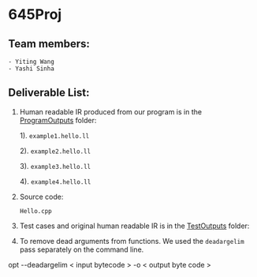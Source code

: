 # 645Proj
## Team members:
    
    - Yiting Wang
    - Yashi Sinha

## Deliverable List:

1. Human readable IR produced from our program is in the [ProgramOutputs](https://github.com/NellyW8/645Proj/tree/main/ProgramOutputs) folder:
    
    1). `example1.hello.ll`

    2). `example2.hello.ll`

    3). `example3.hello.ll`

    4). `example4.hello.ll`

2. Source code:
    
    `Hello.cpp`
3. Test cases and original human readable IR is in the [TestOutputs](https://github.com/NellyW8/645Proj/tree/main/TestOutputs) folder:

4. To remove dead arguments from functions. We used the `deadargelim` pass separately on the command line.

opt --deadargelim < input bytecode > -o < output byte code >
